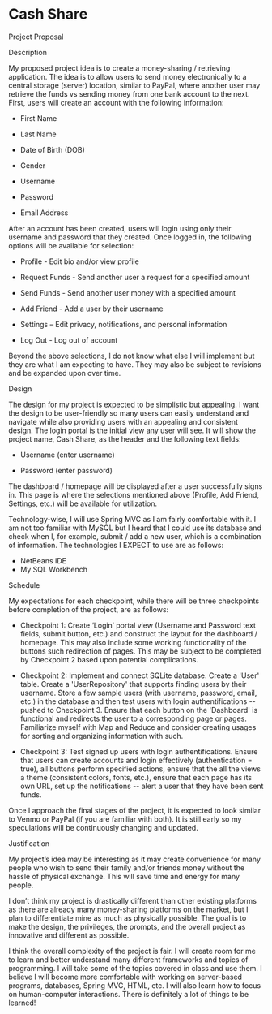 # Cash Share
Project Proposal

Description

My proposed project idea is to create a money-sharing / retrieving application. The idea is to allow users to send money electronically to a central storage (server) location, similar to PayPal, where another user may retrieve the funds vs sending money from one bank account to the next. First, users will create an account with the following information:

- First Name

- Last Name

- Date of Birth (DOB)

- Gender

- Username

- Password

- Email Address

After an account has been created, users will login using only their username and password that they created. Once logged in, the following options will be available for selection:

- Profile - Edit bio and/or view profile

- Request Funds - Send another user a request for a specified amount

- Send Funds - Send another user money with a specified amount

- Add Friend - Add a user by their username

- Settings – Edit privacy, notifications, and personal information

- Log Out - Log out of account

Beyond the above selections, I do not know what else I will implement but they are what I am expecting to have. They may also be subject to revisions and be expanded upon over time.



Design

The design for my project is expected to be simplistic but appealing. I want the design to be user-friendly so many users can easily understand and navigate while also providing users with an appealing and consistent design. The login portal is the initial view any user will see. It will show the project name, Cash Share, as the header and the following text fields:

- Username (enter username)

- Password (enter password)

The dashboard / homepage will be displayed after a user successfully signs in. This page is where the selections mentioned above (Profile, Add Friend, Settings, etc.) will be available for utilization.

Technology-wise, I will use Spring MVC as I am fairly comfortable with it. I am not too familiar with MySQL but I heard that I could use its database and check when I, for example, submit / add a new user, which is a combination of information. The technologies I EXPECT to use are as follows:

- NetBeans IDE
- My SQL Workbench

Schedule

My expectations for each checkpoint, while there will be three checkpoints before completion of the project, are as follows:

- Checkpoint 1: Create ‘Login’ portal view (Username and Password text fields, submit button, etc.) and construct the layout for the dashboard / homepage. This may also include some working functionality of the buttons such redirection of pages. This may be subject to be completed by Checkpoint 2 based upon potential complications.

- Checkpoint 2: Implement and connect SQLite database. Create a 'User' table. Create a 'UserRepository' that supports finding users by their username. Store a few sample users (with username, password, email, etc.) in the database and then test users with login authentifications -- pushed to Checkpoint 3. Ensure that each button on the 'Dashboard' is functional and redirects the user to a corresponding page or pages. Familiarize myself with Map and Reduce and consider creating usages for sorting and organizing information with such.

- Checkpoint 3: Test signed up users with login authentifications. Ensure that users can create accounts and login effectively (authentication = true), all buttons perform specified actions, ensure that the all the views a theme (consistent colors, fonts, etc.), ensure that each page has its own URL, set up the notifications -- alert a user that they have been sent funds.

Once I approach the final stages of the project, it is expected to look similar to Venmo or PayPal (if you are familiar with both). It is still early so my speculations will be continuously changing and updated.



Justification

My project’s idea may be interesting as it may create convenience for many people who wish to send their family and/or friends money without the hassle of physical exchange. This will save time and energy for many people.

I don’t think my project is drastically different than other existing platforms as there are already many money-sharing platforms on the market, but I plan to differentiate mine as much as physically possible. The goal is to make the design, the privileges, the prompts, and the overall project as innovative and different as possible.

I think the overall complexity of the project is fair. I will create room for me to learn and better understand many different frameworks and topics of programming. I will take some of the topics covered in class and use them. I believe I will become more comfortable with working on server-based programs, databases, Spring MVC, HTML, etc. I will also learn how to focus on human-computer interactions. There is definitely a lot of things to be learned!
